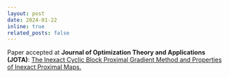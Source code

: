 ```yaml
---
layout: post
date: 2024-01-22
inline: true
related_posts: false
---
```


Paper accepted at **Journal of Optimization Theory and Applications (JOTA)**: [The Inexact Cyclic Block Proximal Gradient Method and Properties of Inexact Proximal Maps.](https://link.springer.com/article/10.1007/s10957-024-02404-7)
